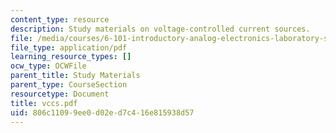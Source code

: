 ```yaml
---
content_type: resource
description: Study materials on voltage-controlled current sources.
file: /media/courses/6-101-introductory-analog-electronics-laboratory-spring-2007/806c11099ee0d02ed7c416e815938d57_vccs.pdf
file_type: application/pdf
learning_resource_types: []
ocw_type: OCWFile
parent_title: Study Materials
parent_type: CourseSection
resourcetype: Document
title: vccs.pdf
uid: 806c1109-9ee0-d02e-d7c4-16e815938d57
---
```


